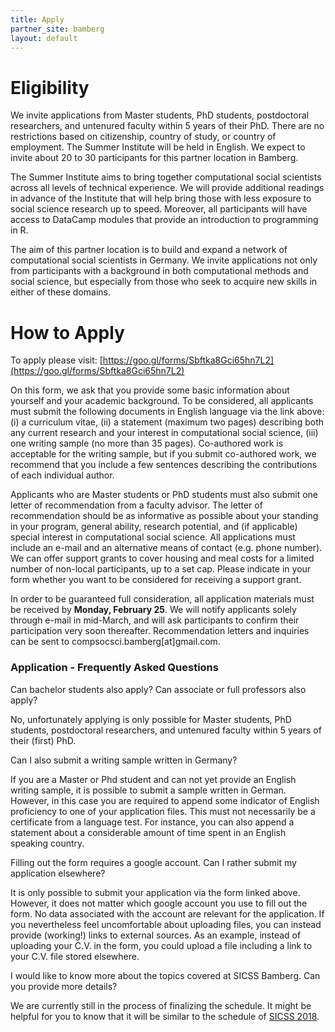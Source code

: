 ```yaml
---
title: Apply
partner_site: bamberg
layout: default
---
```


# Eligibility

We invite applications from Master students, PhD students, postdoctoral researchers, and untenured faculty within 5 years of their PhD. There are no restrictions based on citizenship, country of study, or country of employment. The Summer Institute will be held in English. We expect to invite about 20 to 30 participants for this partner location in Bamberg. 

The Summer Institute aims to bring together computational social scientists across all levels of technical experience. We will provide additional readings in advance of the Institute that will help bring those with less exposure to social science research up to speed. Moreover, all participants will have access to DataCamp modules that provide an introduction to programming in R.

The aim of this partner location is to build and expand a network of computational social scientists in Germany. We invite applications not only from participants with a background in both computational methods and social science, but especially from those who seek to acquire new skills in either of these domains.

# How to Apply

To apply please visit: [https://goo.gl/forms/Sbftka8Gci65hn7L2](https://goo.gl/forms/Sbftka8Gci65hn7L2)

On this form, we ask that you provide some basic information about yourself and your academic background. To be considered, all applicants must submit the following documents in English language via the link above: (i) a curriculum vitae, (ii) a statement (maximum two pages) describing both any current research and your interest in computational social science, (iii) one writing sample (no more than 35 pages). Co-authored work is acceptable for the writing sample, but if you submit co-authored work, we recommend that you include a few sentences describing the contributions of each individual author. 

Applicants who are Master students or PhD students must also submit one letter of recommendation from a faculty advisor. The letter of recommendation should be as informative as possible about your standing in your program, general ability, research potential, and (if applicable) special interest in computational social science. All applications must include an e-mail and an alternative means of contact (e.g. phone number). We can offer support grants to cover housing and meal costs for a limited number of non-local participants, up to a set cap. Please indicate in your form whether you want to be considered for receiving a support grant.

In order to be guaranteed full consideration, all application materials must be received by **Monday, February 25**. We will notify applicants solely through e-mail in mid-March, and will ask participants to confirm their participation very soon thereafter. Recommendation letters and inquiries can be sent to compsocsci.bamberg[at]gmail.com.

### Application - Frequently Asked Questions


Can bachelor students also apply? Can associate or full professors also apply?

No, unfortunately applying is only possible for Master students, PhD students, postdoctoral researchers, and untenured faculty within 5 years of their (first) PhD.


Can I also submit a writing sample written in Germany?

If you are a Master or Phd student and can not yet provide an English writing sample, it is possible to submit a sample written in German. However, in this case you are required to append some indicator of English proficiency to one of your application files. This must not necessarily be a certificate from a language test. For instance, you can also append a statement about a considerable amount of time spent in an English speaking country.


Filling out the form requires a google account. Can I rather submit my application elsewhere?

It is only possible to submit your application via the form linked above. However, it does not matter which google account you use to fill out the form. No data associated with the account are relevant for the application. If you nevertheless feel uncomfortable about uploading files, you can instead provide (working!) links to external sources. As an example, instead of uploading your C.V. in the form, you could upload a file including a link to your C.V. file stored elsewhere.

I would like to know more about the topics covered at SICSS Bamberg. Can you provide more details?

We are currently still in the process of finalizing the schedule. It might be helpful for you to know that it will be similar to the schedule of [SICSS 2018](https://compsocialscience.github.io/summer-institute/2018/#schedule).

